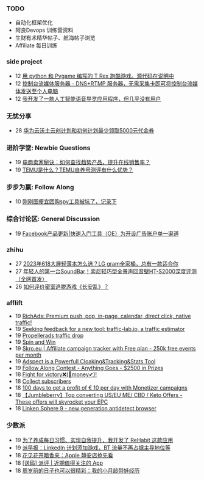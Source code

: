 ### TODO
-  自动化框架优化
-  阿良Devops 训练营资料
-  生财有术精华帖子、航海帖子浏览
-  Affiliate 每日训练

### side project
<!-- sideproject:START -->
-  12 [用 python 和 Pygame 编写的 T Rex 跑酷游戏。源代码在说明中](https://www.youtube.com/watch?v=pZySIXSelCA)
-  12 [控制台流媒体服务器 - DNS+RTMP 服务器，无需采集卡即可将控制台流媒体发送至个人电脑](https://github.com/Aioros/console-streaming-server)
-  12 [我开发了一款人工智能语音导览应用程序，但几乎没有用户](https://www.reddit.com/r/SideProject/comments/18gpp0e/ive_built_an_ai_audio_tour_app_but_have_almost_no/)<!-- sideproject:END -->


### 无忧分享
<!-- ruyo:START -->
-  28 [华为云沃土云创计划和初创计划最少领取5000元代金券](https://51.ruyo.net/18617.html)<!-- ruyo:END -->

### 进阶学堂: Newbie Questions
<!-- advertcn1:START -->
-  19 [电商卖家秘诀：如何查找趋势产品，提升在线销售率？](https://www.advertcn.com/thread-114376-1-1.html)
-  19 [TEMU是什么？TEMU自养号测评有什么优势？](https://www.advertcn.com/thread-114373-1-1.html)<!-- advertcn1:END -->

### 步步为赢: Follow Along
<!-- advertcn2:START -->
-  10 [刚刚图便宜团购spy工具被坑了，记录下](https://www.advertcn.com/thread-113954-1-1.html)<!-- advertcn2:END -->

### 综合讨论区: General Discussion
<!-- advertcn3:START -->
-  19 [Facebook产品更新|快速入门工具（OE）为开设广告账户单一渠道](https://www.advertcn.com/thread-114375-1-1.html)<!-- advertcn3:END -->


### zhihu
<!-- zhihu:START -->
-  27 [2023年618大屏轻薄本怎么选？LG gram全家桶，总有一款适合你](http://zhuanlan.zhihu.com/p/632641888?utm_campaign=rss&utm_medium=rss&utm_source=rss&utm_content=title)
-  27 [年轻人的第一台SoundBar！索尼轻巧型全景声回音壁HT-S2000深度评测（全网首发）](http://zhuanlan.zhihu.com/p/630990296?utm_campaign=rss&utm_medium=rss&utm_source=rss&utm_content=title)
-  26 [如何评价密室逃脱游戏《长安乱》？](http://www.zhihu.com/question/563950552/answer/3045961312?utm_campaign=rss&utm_medium=rss&utm_source=rss&utm_content=title)<!-- zhihu:END -->

### afflift
<!-- afflift:START -->
-  19 [RichAds: Premium push, pop, in-page, calendar, direct click, native traffic!](https://afflift.com/f/threads/richads-premium-push-pop-in-page-calendar-direct-click-native-traffic.991/)
-  19 [Seeking feedback for a new tool: traffic-lab.io, a traffic estimator](https://afflift.com/f/threads/seeking-feedback-for-a-new-tool-traffic-lab-io-a-traffic-estimator.12301/)
-  19 [Propellerads traffic drop](https://afflift.com/f/threads/propellerads-traffic-drop.12404/)
-  19 [Spin and Win](https://afflift.com/f/threads/spin-and-win.12812/)
-  19 [Skro.eu | Affiliate campaign tracker with Free plan - 250k free events per month](https://afflift.com/f/threads/skro-eu-affiliate-campaign-tracker-with-free-plan-250k-free-events-per-month.7260/)
-  19 [Adspect is a Powerfull Cloaking&amp;Tracking&amp;Stats Tool](https://afflift.com/f/threads/adspect-is-a-powerfull-cloaking-tracking-stats-tool.10658/)
-  19 [Follow Along Contest - Anything Goes - $2500 in Prizes](https://afflift.com/f/threads/follow-along-contest-anything-goes-2500-in-prizes.12808/)
-  18 [Fight for victory❌&lpar;🤑money✔&rpar;!](https://afflift.com/f/threads/fight-for-victory%E2%9D%8C-%F0%9F%A4%91money%E2%9C%94.12810/)
-  18 [Collect subscribers](https://afflift.com/f/threads/collect-subscribers.12809/)
-  18 [100 days to get a profit of € 10 per day with Monetizer campaigns](https://afflift.com/f/threads/100-days-to-get-a-profit-of-%E2%82%AC-10-per-day-with-monetizer-campaigns.12776/)
-  18 [【Jumbleberry】Top converting US/EU ME/ CBD / Keto Offers - These offers will skyrocket your EPC](https://afflift.com/f/threads/%E3%80%90jumbleberry%E3%80%91top-converting-us-eu-me-cbd-keto-offers-these-offers-will-skyrocket-your-epc.12642/)
-  18 [Linken Sphere 9 - new generation antidetect browser](https://afflift.com/f/threads/linken-sphere-9-new-generation-antidetect-browser.12681/)<!-- afflift:END -->

### 少数派
<!-- sspai:START -->
-  19 [为了养成每日习惯、实现自我提升，我开发了 ReHabit 这款应用](https://sspai.com/post/85961)
-  19 [派早报：LinkedIn 计划添加游戏，BT 流量不再占据主导地位等](https://sspai.com/post/87368)
-  18 [花见花开暗香来：Apple 静安店抢先看](https://sspai.com/post/87357)
-  18 [[送码] 派评 | 近期值得关注的 App](https://sspai.com/post/87366)
-  18 [周岁前的日子也可以很精彩：我的小月龄带娃经历](https://sspai.com/post/84704)<!-- sspai:END -->
